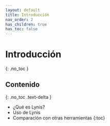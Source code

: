 ```yaml
---
layout: default
title: Introducción
nav_order: 2
has_children: true
has_toc: false
---
```


# Introducción
{: .no_toc }

## Contenido
{: .no_toc .text-delta }

* ¿Qué es Lynis?
* Uso de Lynis
* Comparación con otras herramientas
{:toc}